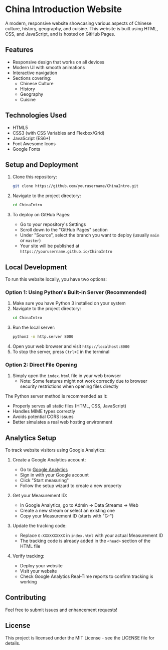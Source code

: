 # China Introduction Website

A modern, responsive website showcasing various aspects of Chinese culture, history, geography, and cuisine. This website is built using HTML, CSS, and JavaScript, and is hosted on GitHub Pages.

## Features

- Responsive design that works on all devices
- Modern UI with smooth animations
- Interactive navigation
- Sections covering:
  - Chinese Culture
  - History
  - Geography
  - Cuisine

## Technologies Used

- HTML5
- CSS3 (with CSS Variables and Flexbox/Grid)
- JavaScript (ES6+)
- Font Awesome Icons
- Google Fonts

## Setup and Deployment

1. Clone this repository:
   ```bash
   git clone https://github.com/yourusername/ChinaIntro.git
   ```

2. Navigate to the project directory:
   ```bash
   cd ChinaIntro
   ```

3. To deploy on GitHub Pages:
   - Go to your repository's Settings
   - Scroll down to the "GitHub Pages" section
   - Under "Source", select the branch you want to deploy (usually `main` or `master`)
   - Your site will be published at `https://yourusername.github.io/ChinaIntro`

## Local Development

To run this website locally, you have two options:

### Option 1: Using Python's Built-in Server (Recommended)
1. Make sure you have Python 3 installed on your system
2. Navigate to the project directory:
   ```bash
   cd ChinaIntro
   ```
3. Run the local server:
   ```bash
   python3 -m http.server 8000
   ```
4. Open your web browser and visit `http://localhost:8000`
5. To stop the server, press `Ctrl+C` in the terminal

### Option 2: Direct File Opening
1. Simply open the `index.html` file in your web browser
   - Note: Some features might not work correctly due to browser security restrictions when opening files directly

The Python server method is recommended as it:
- Properly serves all static files (HTML, CSS, JavaScript)
- Handles MIME types correctly
- Avoids potential CORS issues
- Better simulates a real web hosting environment

## Analytics Setup

To track website visitors using Google Analytics:

1. Create a Google Analytics account:
   - Go to [Google Analytics](https://analytics.google.com/)
   - Sign in with your Google account
   - Click "Start measuring"
   - Follow the setup wizard to create a new property

2. Get your Measurement ID:
   - In Google Analytics, go to Admin → Data Streams → Web
   - Create a new stream or select an existing one
   - Copy your Measurement ID (starts with "G-")

3. Update the tracking code:
   - Replace `G-XXXXXXXXXX` in `index.html` with your actual Measurement ID
   - The tracking code is already added in the `<head>` section of the HTML file

4. Verify tracking:
   - Deploy your website
   - Visit your website
   - Check Google Analytics Real-Time reports to confirm tracking is working

## Contributing

Feel free to submit issues and enhancement requests!

## License

This project is licensed under the MIT License - see the LICENSE file for details. 